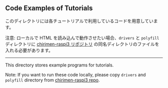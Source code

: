 ## Code Examples of Tutorials

このディレクトリには各チュートリアルで利用しているコードを用意しています。

注意: ローカルで HTML を読み込んで動作させたい場合、`drivers` と `polyfill` ディレクトリに [chirimen-raspi3 リポジトリ](https://github.com/chirimen-oh/chirimen-raspi3/tree/master/gc) の同名ディレクトリのファイルを入れる必要があります。

-----

This directory stores example programs for tutorials.

Note: If you want to run these code locally, please copy `drivers` and `polyfill` directory from [chirimen-raspi3 repo](https://github.com/chirimen-oh/chirimen-raspi3/tree/master/gc).
